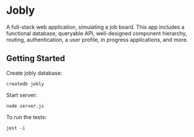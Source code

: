 # Jobly
A full-stack web application, simulating a job board. This app includes a functional database, queryable API, well-designed component hierarchy, routing, authentication, a user profile, in progress applications, and more.

## Getting Started
Create jobly database:

    createdb jobly

Start server:

    node server.js

To run the tests:

    jest -i
